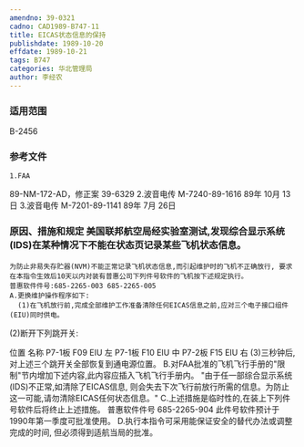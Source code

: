 ```yaml
---
amendno: 39-0321
cadno: CAD1989-B747-11
title: EICAS状态信息的保持
publishdate: 1989-10-20
effdate: 1989-10-21
tags: B747
categories: 华北管理局
author: 李经农
---
```


### 适用范围 
B-2456

<!--more-->
### 参考文件
    1.FAA 
89-NM-172-AD，修正案 39-6329 
    2.波音电传 M-7240-89-1616 89年 10月 13日
    3.波音电传 M-7201-89-1141 89年 7月 26日

### 原因、措施和规定     美国联邦航空局经实验室测试,发现综合显示系统(IDS)在某种情况下不能在状态页记录某些飞机状态信息。 
    为防止非易失存贮器(NVM)不能正常记录飞机状态信息,而引起维护时的飞机不正确放行, 要求在本指令生效后10天以内对装有普惠公司下列件号软件的飞机按下述规定执行。 
    普惠软件件号:685-2265-003 685-2265-005 
    A.更换维护操作程序如下: 
      (1)在飞机放行前,完成全部维护工作准备清除任何EICAS信息之前,应对三个电子接口组件(EIU)同时供电。 
(2)断开下列跳开关: 
       
位置 	名称 
P7-1板 F09 	EIU 左
 P7-1板 F10 	EIU 中
 P7-2板 F15 	EIU 右
      (3)三秒钟后,对上述三个跳开关全部恢复到通电源位置。 
    B.对FAA批准的飞机飞行手册的"限制"节内增加下述内容,此内容应插入飞机飞行手册内。 
"由于任一部综合显示系统(IDS)不正常,如清除了EICAS信息, 则会失去下次飞行前放行所需的信息。为防止这一可能,请勿清除EICAS任何状态信息。" 
    C.上述措施是临时性的,在装上下列件号软件后将终止上述措施。
 普惠软件件号 685-2265-904       此件号软件预计于1990年第一季度可批准使用。 
    D.执行本指令可采用能保证安全的替代办法或调整完成的时间, 但必须得到适航当局的批准。
